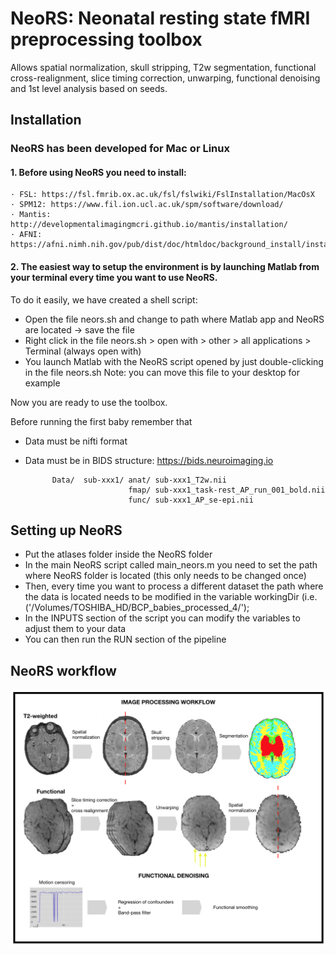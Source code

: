 # NeoRS: Neonatal resting state fMRI preprocessing toolbox

Allows spatial normalization, skull stripping, T2w segmentation, functional cross-realignment, slice timing correction, unwarping, functional denoising and 1st level analysis based on seeds.


## Installation 
### NeoRS has been developed for Mac or Linux 

#### 1. Before using NeoRS you need to install:
	· FSL: https://fsl.fmrib.ox.ac.uk/fsl/fslwiki/FslInstallation/MacOsX
	· SPM12: https://www.fil.ion.ucl.ac.uk/spm/software/download/ 
	· Mantis: http://developmentalimagingmcri.github.io/mantis/installation/
	· AFNI: https://afni.nimh.nih.gov/pub/dist/doc/htmldoc/background_install/install_instructs/steps_mac.html

#### 2. The easiest way to setup the environment is by launching Matlab from your terminal every time you want to use NeoRS.
To do it easily, we have created a shell script:
 - Open the file neors.sh and change to path where Matlab app and NeoRS are located -> save the file
 - Right click in the file neors.sh > open with > other > all applications > Terminal (always open with)
 - You launch Matlab with the NeoRS script opened by just double-clicking in the file neors.sh
Note: you can move this file to your desktop for example

Now you are ready to use the toolbox.

Before running the first baby remember that

  - Data must be nifti format
  - Data must be in BIDS structure: https://bids.neuroimaging.io
 
              Data/  sub-xxx1/ anat/ sub-xxx1_T2w.nii
                               fmap/ sub-xxx1_task-rest_AP_run_001_bold.nii
                               func/ sub-xxx1_AP_se-epi.nii
 

## Setting up NeoRS
 - Put the atlases folder inside the NeoRS folder
 - In the main NeoRS script called main_neors.m you need to set the path where NeoRS folder is located (this only needs to be changed once)
 - Then, every time you want to process a different dataset the path where the data is located needs to be modified in the variable workingDir
(i.e. ('/Volumes/TOSHIBA_HD/BCP_babies_processed_4/');
- In the INPUTS section of the script you can modify the variables to adjust them to your data
- You can then run the RUN section of the pipeline 

## NeoRS workflow
![alt tag](https://github.com/venguix/NeoRS/blob/main/doc/workflow.png)
